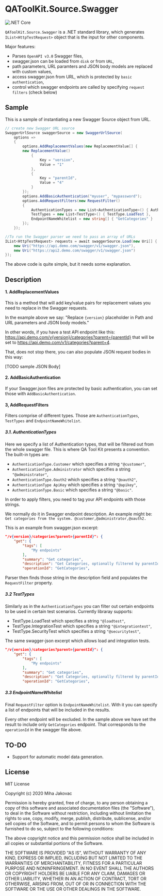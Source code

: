 # QAToolKit.Source.Swagger
![.NET Core](https://github.com/qatoolkit/qatoolkit-source-swagger-net/workflows/.NET%20Core/badge.svg)

`QAToolKit.Source.Swagger` is a .NET standard library, which generates `IList<HttpTestRequest>` object that is the input for other components.

Major features:

- Parses `OpenAPI v3.0` Swagger files,
- swagger.json can be loaded from `disk` or from `URL`,
- path parameters, URL paramters and JSON body models are replaced with custom values,
- access swagger.json from URL, which is protected by `basic authentication`,
- control which swagger endpoints are called by specifying `request filters` (check below)

## Sample

This is a sample of instantiating a new Swagger Source object from URL.

```csharp
// create new Swagger URL source
SwaggerUrlSource swaggerSource = new SwaggerUrlSource(
    options =>
    {
        options.AddReplacementValues(new ReplacementValue[] {
        new ReplacementValue()
            {
                Key = "version",
                Value = "1"
            },
            {
                Key = "parentId",
                Value = "4"
            }
        });
        options.AddBasicAuthentication("myuser", "mypassword");
        options.AddRequestFilters(new RequestFilter()
        {
            AuthenticationTypes = new List<AuthenticationType>() { AuthenticationType.Customer },
            TestTypes = new List<TestType>() { TestType.LoadTest },
            EndpointNameWhitelist = new string[] { "GetCategories" }
        });
    });

//To run the Swagger parser we need to pass an array of URLs
IList<HttpTestRequest> requests = await swaggerSource.Load(new Uri[] {
    new Uri("https://api.demo.com/swagger/v1/swagger.json"),
    new Uri("https://api2.demo.com/swagger/v1/swagger.json")
});
```

The above code is quite simple, but it needs some explanation.

## Description

#### 1. AddReplacementValues
This is a method that will add key/value pairs for replacement values you need to replace in the Swagger requests.

In the example above we say: "Replace `{version}` placeholder in Path and URL parameters and JSON body models."

In other words, if you have a test API endpoint like this: https://api.demo.com/v{version}/categories?parent={parentId} that will be set to https://api.demo.com/v1/categories?parent=4.

That, does not stop there, you can also populate JSON request bodies in this way:

[TODO sample JSON Body]

#### 2. AddBasicAuthentication
If your Swagger.json files are protected by basic authentication, you can set those with `AddBasicAuthentication`.

#### 3, AddRequestFilters
Filters comprise of different types. Those are `AuthenticationTypes`, `TestTypes` and `EndpointNameWhitelist`.

##### 3.1. AuthenticationTypes
Here we specify a list of Authentication types, that will be filtered out from the whole swagger file. This is where QA Tool Kit presents a convention.
The built-in types are:
- `AuthenticationType.Customer` which specifies a string `"@customer"`,
- `AuthenticationType.Administrator` which specifies a string `"@administrator"`,
- `AuthenticationType.Oauth2` which specifies a string `"@oauth2"`,
- `AuthenticationType ApiKey` which specifies a string `"@apikey"`,
- `AuthenticationType.Basic` which specifies a string `"@basic"`.

In order to apply filters, you need to tag your API endpoints with those strings.

We normally do it in Swagger endpoint description. An example might be: `Get categories from the system. @customer,@administrator,@oauth2.`

This is an example from swagger.json excerpt:

```json
"/v{version}/categories?parent={parentId}": {
    "get": {
        "tags": [
            "My endpoints"
        ],
        "summary": "Get categories",
        "description": "Get Categories, optionally filtered by parentId. TEST TAGS -> [@customer,@administrator,@oauth2]",
        "operationId": "GetCategories",
```

Parser then finds those string in the description field and populates the `RequestFilter` property.

##### 3.2 TestTypes
Similarly as in the `AuthenticationTypes` you can filter out certain endpoints to be used in certain test scenarios. Currently libraray supports:

- TestType.LoadTest which specifies a string `"@loadtest"`,
- TestType.IntegrationTest which specifies a string `"@integrationtest"`,
- TestType.SecurityTest which specifies a string `"@securitytest"`,

The same swagger-json excerpt which allows load and integration tests.

```json
"/v{version}/categories?parent={parentId}": {
    "get": {
        "tags": [
            "My endpoints"
        ],
        "summary": "Get categories",
        "description": "Get Categories, optionally filtered by parentId. TEST TAGS -> [@loadtest,@integrationtest,@customer,@administrator,@oauth2]",
        "operationId": "GetCategories",
```

##### 3.3 EndpointNameWhitelist
Final `RequestFilter` option is `EndpointNameWhitelist`. With it you can specify a list of endpoints that will be included in the results.

Every other endpoint will be excluded. In the sample above we have set the result to include only `GetCategories` endpoint. That corresponds to the `operationId` in the swagger file above.

## TO-DO

- Support for automatic model data generation.

## License

MIT License

Copyright (c) 2020 Miha Jakovac

Permission is hereby granted, free of charge, to any person obtaining a copy
of this software and associated documentation files (the "Software"), to deal
in the Software without restriction, including without limitation the rights
to use, copy, modify, merge, publish, distribute, sublicense, and/or sell
copies of the Software, and to permit persons to whom the Software is
furnished to do so, subject to the following conditions:

The above copyright notice and this permission notice shall be included in all
copies or substantial portions of the Software.

THE SOFTWARE IS PROVIDED "AS IS", WITHOUT WARRANTY OF ANY KIND, EXPRESS OR
IMPLIED, INCLUDING BUT NOT LIMITED TO THE WARRANTIES OF MERCHANTABILITY,
FITNESS FOR A PARTICULAR PURPOSE AND NONINFRINGEMENT. IN NO EVENT SHALL THE
AUTHORS OR COPYRIGHT HOLDERS BE LIABLE FOR ANY CLAIM, DAMAGES OR OTHER
LIABILITY, WHETHER IN AN ACTION OF CONTRACT, TORT OR OTHERWISE, ARISING FROM,
OUT OF OR IN CONNECTION WITH THE SOFTWARE OR THE USE OR OTHER DEALINGS IN THE
SOFTWARE.
